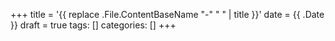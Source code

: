 +++
title = '{{ replace .File.ContentBaseName "-" " " | title }}'
date = {{ .Date }}
draft = true
tags: []
categories: []
+++

